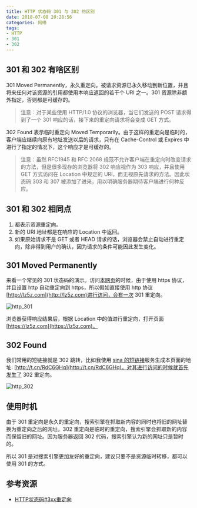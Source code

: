 ```yaml
---
title: HTTP 状态码 301 与 302 的区别
date: 2018-07-08 20:28:56
categories: 网络
tags:
- HTTP
- 301
- 302
---
```


## 301 和 302 有啥区别

301 Moved Permanently，永久重定向。被请求资源已永久移动到新位置，并且将来任何对该资源的引用都使用本响应返回的若干个 URI 之一。301 资源除非额外指定，否则都是可缓存的。

>注意：对于某些使用 HTTP/1.0 协议的浏览器，当它们发送的 POST 请求得到了一个 301 响应的话，接下来的重定向请求将会变成 GET 方式。

302 Found 表示临时重定向 Moved Temporarily。由于这样的重定向是临时的，客户端应继续向原有地址发送以后的请求，只有在 Cache-Control 或 Expires 中进行了指定的情况下，这个响应才是可缓存的。

>注意：虽然 RFC1945 和 RFC 2068 规范不允许客户端在重定向时改变请求的方法，但是很多现存的浏览器将 302 响应视作为 303 响应，并且使用 GET 方式访问在 Location 中规定的 URI，而无视原先请求的方法。因此状态码 303 和 307 被添加了进来，用以明确服务器期待客户端进行何种反应。

## 301 和 302 相同点

1. 都表示资源重定向。
2. 新的 URI 地址都是在响应的 Location 中返回。
3. 如果原始请求不是 GET 或者 HEAD 请求的话，浏览器会禁止自动进行重定向，除非得到用户的确认，因为请求的条件可能因此发生变化。

<!--more-->

## 301 Moved Permanently

来看一个常见的 301 状态码的演示。访问[本网页](https://lz5z.com)的时候，由于使用 https 协议，并且设置 http 自动重定向到 https，所以假如直接使用 http 协议[http://lz5z.com](http://lz5z.com)进行访问，会有一次 301 重定向。

<img src="/assets/img/http_301.png" alt="http_301" >

浏览器获得响应结果后，根据 Location 中的值进行重定向，打开页面 [https://lz5z.com](https://lz5z.com)。

## 302 Found

我们常用的短链接就是 302 跳转，比如我使用 [sina 的短链接](http://dwz.wailian.work/)服务生成本页面的地址: [http://t.cn/RdC6GHq](http://t.cn/RdC6GHq)。对其进行访问的时候就首先发生了 302 重定向。

<img src="/assets/img/http_302.png" alt="http_302" >

## 使用时机

由于 301 重定向是永久的重定向，搜索引擎在抓取新内容的同时也将旧的网址替换为重定向之后的网址。302 重定向是临时的重定向，搜索引擎会抓取新的内容而保留旧的网址。因为服务器返回 302 代码，搜索引擎认为新的网址只是暂时的。

所以 301 是对搜索引擎更加友好的重定向，建议只要不是资源临时转移，都可以使用 301 的方式。

## 参考资源

- [HTTP状态码#3xx重定向](https://zh.wikipedia.org/wiki/HTTP%E7%8A%B6%E6%80%81%E7%A0%81#3xx%E9%87%8D%E5%AE%9A%E5%90%91)